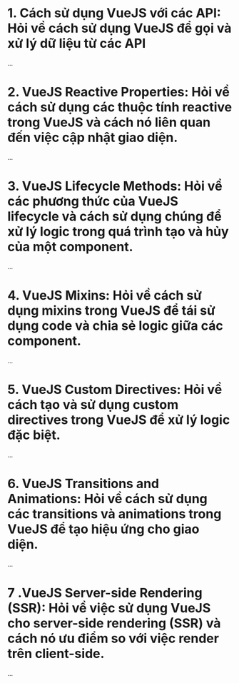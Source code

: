 # 1. Cách sử dụng VueJS với các API: Hỏi về cách sử dụng VueJS để gọi và xử lý dữ liệu từ các API
...

# 2. VueJS Reactive Properties: Hỏi về cách sử dụng các thuộc tính reactive trong VueJS và cách nó liên quan đến việc cập nhật giao diện.
...

# 3. VueJS Lifecycle Methods: Hỏi về các phương thức của VueJS lifecycle và cách sử dụng chúng để xử lý logic trong quá trình tạo và hủy của một component.
...

# 4. VueJS Mixins: Hỏi về cách sử dụng mixins trong VueJS để tái sử dụng code và chia sẻ logic giữa các component.
...

# 5. VueJS Custom Directives: Hỏi về cách tạo và sử dụng custom directives trong VueJS để xử lý logic đặc biệt.
...

# 6. VueJS Transitions and Animations: Hỏi về cách sử dụng các transitions và animations trong VueJS để tạo hiệu ứng cho giao diện.
...

# 7 .VueJS Server-side Rendering (SSR): Hỏi về việc sử dụng VueJS cho server-side rendering (SSR) và cách nó ưu điểm so với việc render trên client-side.
...
